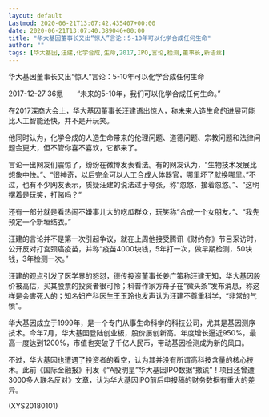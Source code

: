 ```yaml
---
layout: default
Lastmod: 2020-06-21T13:07:42.435407+00:00
date: 2020-06-21T13:07:40.389046+00:00
title: "华大基因董事长又出“惊人”言论：5-10年可以化学合成任何生命"
author: ""
tags: [华大基因,汪建,化学合成,生命,2017,IPO,言论,检测,董事长,新语丝]
---
```


华大基因董事长又出“惊人”言论：5-10年可以化学合成任何生命

2017-12-27 36氪　　“未来的5-10年，我们可以化学合成任何生命。”

在2017深商大会上，华大基因董事长汪建语出惊人，称未来人造生命的进展可能比人工智能还快，并不是开玩笑。

他同时认为，化学合成的人造生命带来的伦理问题、道德问题、宗教问题和法律问题会更大，但不管你喜不喜欢，它都来了。

言论一出网友们震惊了，纷纷在微博发表看法。有的网友认为，“生物技术发展比想象中快。”、“很神奇，以后完全可以人工合成人体器官，哪里坏了就换哪里。”不过，也有不少网友表示，质疑汪建的说法过于夸张，称“忽悠，接着忽悠。”、“这明摆着是玩笑，打赌吗？”

还有一部分就是看热闹不嫌事儿大的吃瓜群众，玩笑称“合成一个女朋友。”、“我先预定一个新垣结衣。”

汪建的言论并不是第一次引起争议，就在上周他接受腾讯《财约你》节目采访时，公开反对打宫颈癌疫苗，并称“疫苗4000块钱，5年打一次，做早期检测，50块钱，3年检测一次。”

汪建的观点引发了医学界的怒怼，德传投资董事长姜广策称汪建无知，华大基因股价被高估，买其股票的投资者很可怜；科普作家方舟子在“微头条”发布消息，称这样是会害死人的；知名妇产科医生王玉玲也发声认为汪建不尊重科学，“非常的气愤”。

华大基因成立于1999年，是一个专门从事生命科学的科技公司，尤其是基因测序技术。今年7月，华大基因登陆创业板，股价屡创新高。年度增长逼近950%，最高一度达到1200%，市值也突破了千亿人民币，带动基因检测成为新的风口。

不过，华大基因也遭遇了投资者的看空，认为其并没有所谓高科技含量的核心技术。此前《国际金融报》刊发《“A股明星”华大基因IPO数据“撒谎”！项目还曾遭3000多人联名反对》文章，认为华大基因IPO前后申报稿的财务数据有重大的差异。

(XYS20180101)


